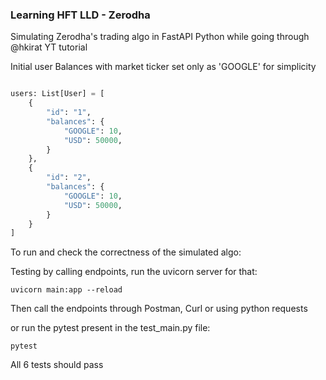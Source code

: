 ### Learning HFT LLD - Zerodha

Simulating Zerodha's trading algo in FastAPI Python while going through @hkirat YT tutorial

Initial user Balances with market ticker set only as 'GOOGLE' for simplicity

```python

users: List[User] = [
    {
        "id": "1",
        "balances": {
            "GOOGLE": 10,
            "USD": 50000,
        }
    },
    {
        "id": "2",
        "balances": {
            "GOOGLE": 10,
            "USD": 50000,
        }
    }
]
```

To run and check the correctness of the simulated algo:

Testing by calling endpoints, run the uvicorn server for that:

```
uvicorn main:app --reload

```

Then call the endpoints through Postman, Curl or using python requests

or run the pytest present in the test_main.py file:

```
pytest

```

All 6 tests should pass
